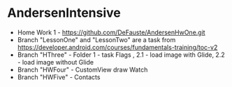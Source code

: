 # AndersenIntensive
* Home Work 1 - https://github.com/DeFauste/AndersenHwOne.git
* Branch "LessonOne" and "LessonTwo"  are a task from https://developer.android.com/courses/fundamentals-training/toc-v2
* Branch "HThree" -  Folder 1 - task Flags , 2.1 - load image with Glide, 2.2 - load image without Glide 
* Branch "HWFour" - CustomView draw Watch
* Branch "HWFive" - Contacts
